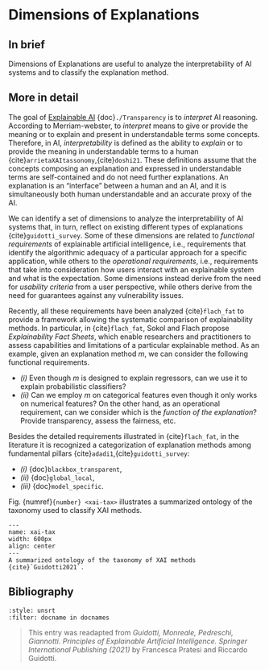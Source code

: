 # Dimensions of Explanations

## In brief
Dimensions of Explanations are useful to analyze the interpretability of AI systems and to classify the explanation method. 

## More in detail

The goal of [Explainable AI](./Transparency.md) {doc}`./Transparency` is to *interpret* AI reasoning. According to Merriam-webster, to *interpret* means to give or provide the meaning or to explain and present in understandable terms some concepts.
Therefore, in AI, *interpretability* is defined as the ability to *explain* or to provide the meaning in understandable terms to a human {cite}`arrietaXAItassonomy`,{cite}`doshi21`. These definitions assume that the concepts composing an explanation and expressed in understandable terms are self-contained and do not need further explanations. An explanation is an “interface” between a human and an AI, and it is simultaneously both human understandable and an accurate proxy of the AI.

We can identify a set of dimensions to analyze the interpretability of AI systems that, in turn, reflect on existing different types of explanations {cite}`guidotti_survey`. 
Some of these dimensions are related to *functional requirements* of explainable artificial intelligence, i.e., requirements that identify the algorithmic adequacy of a particular approach for a specific application, while others to the *operational requirements*, i.e., requirements that take into consideration how users interact with an explainable system and what is the expectation. 
Some dimensions instead derive from the need for *usability criteria* from a user perspective, while others derive from the need for guarantees against any vulnerability issues. 

Recently, all these requirements have been analyzed {cite}`flach_fat` to provide a framework allowing the systematic comparison of explainability methods. In particular, in {cite}`flach_fat`, Sokol and Flach propose *Explainability Fact Sheets*, which enable researchers and practitioners to assess capabilities and limitations of a particular explainable method. 
As an example, given an explanation method *m*, we can consider the following functional requirements. 
- *(i)* Even though *m* is designed to explain regressors, can we use it to explain probabilistic classifiers?
- *(ii)* Can we employ *m* on categorical features even though it only works on numerical features? On the other hand, as an operational requirement, can we consider which is the *function of the explanation*? Provide transparency, assess the fairness, etc.

Besides the detailed requirements illustrated in {cite}`flach_fat`, in the literature it is recognized a categorization of explanation methods among fundamental pillars {cite}`adadi1`,{cite}`guidotti_survey`: 
* *(i)* {doc}`blackbox_transparent`, 
* *(ii)* {doc}`global_local`, 
* *(iii)* {doc}`model_specific`. <!---In the following we present details of these distinctions and other important features characterizing XAI methods.--> 

Fig. {numref}`{number} <xai-tax>` illustrates a summarized ontology of the taxonomy used to classify XAI methods.

```{figure} ./xai_taxonomy.png
---
name: xai-tax
width: 600px
align: center
---
A summarized ontology of the taxonomy of XAI methods {cite}`Guidotti2021`.
```

## Bibliography

```{bibliography}
:style: unsrt
:filter: docname in docnames
```

> This entry was readapted from *Guidotti, Monreale, Pedreschi, Giannotti. Principles of Explainable Artificial Intelligence. Springer International Publishing (2021)* by Francesca Pratesi and Riccardo Guidotti.
